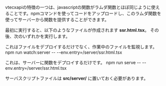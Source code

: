 vtecxapiの特徴の一つは、javascriptの関数がラムダ関数とほぼ同じように使えることです。npmコマンドを使ってコードをアップロードし、このラムダ関数を使ってサーバーから関数を提供することができます。

最初に実行すると、以下のようなファイルが作成されます **ssr.html.tsx**。
その後、次のいずれかを実行します。

これはファイルをデプロイするだけでなく、作業中のファイルを監視します。
  npm run watch:server -- --env.entry=/server/ssr.html.tsx

これは、サーバーに関数をデプロイするだけです。
  npm run serve -- --env.entry=/server/ssr.html.tsx

サーバスクリプトファイルは **src/server/** に置いておく必要があります。
